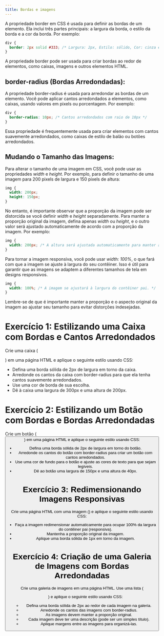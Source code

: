 ```yaml
---
title: Bordas e imagens
---
```


A propriedade border em CSS é usada para definir as bordas de um elemento. Ela inclui três partes principais: a largura da borda, o estilo da borda e a cor da borda. Por exemplo:

```css
div {
  border: 2px solid #333; /* Largura: 2px, Estilo: sólido, Cor: cinza escuro (#333) */
}
```

A propriedade border pode ser usada para criar bordas ao redor de elementos, como caixas, imagens e outros elementos HTML.

## border-radius (Bordas Arredondadas):

A propriedade border-radius é usada para arredondar as bordas de um elemento. Você pode aplicar cantos arredondados a elementos, como caixas, usando valores em pixels ou porcentagem. Por exemplo:

```css
div {
  border-radius: 10px; /* Cantos arredondados com raio de 10px */
}
```

Essa propriedade é frequentemente usada para criar elementos com cantos suavemente arredondados, como caixas de estilo de balão ou botões arredondados.

## Mudando o Tamanho das Imagens:

Para alterar o tamanho de uma imagem em CSS, você pode usar as propriedades *width* e *height*. Por exemplo, para definir o tamanho de uma imagem para 200 pixels de largura e 150 pixels de altura:

```css
img {
  width: 200px;
  height: 150px;
}
```

No entanto, é importante observar que a proporção da imagem pode ser distorcida se você definir *width* e *height* separadamente. Para manter a proporção original da imagem, defina apenas *width* ou *height*, e o outro valor será ajustado automaticamente de acordo com a proporção da imagem. Por exemplo:

```css
img {
  width: 200px; /* A altura será ajustada automaticamente para manter a proporção. */
}
```

Para tornar a imagem responsiva, você pode usar *width: 100%*, o que fará com que a imagem se ajuste à largura do seu contêiner. Isso é útil para garantir que as imagens se adaptem a diferentes tamanhos de tela em designs responsivos.

```css
img {
  width: 100%; /* A imagem se ajustará à largura do contêiner pai. */
}
```

Lembre-se de que é importante manter a proporção e o aspecto original da imagem ao ajustar seu tamanho para evitar distorções indesejadas.

# Exercício 1: Estilizando uma Caixa com Bordas e Cantos Arredondados

Crie uma caixa (<div>) em uma página HTML e aplique o seguinte estilo usando CSS:

- Defina uma borda sólida de 2px de largura em torno da caixa.
- Arredonde os cantos da caixa com border-radius para que ela tenha cantos suavemente arredondados.
- Use uma cor de borda de sua escolha.
- Dê à caixa uma largura de 300px e uma altura de 200px.

# Exercício 2: Estilizando um Botão com Bordas e Bordas Arredondadas

Crie um botão (<button>) em uma página HTML e aplique o seguinte estilo usando CSS:

- Defina uma borda sólida de 2px de largura em torno do botão.
- Arredonde os cantos do botão com border-radius para criar um botão com cantos arredondados.
- Use uma cor de fundo para o botão e ajuste as cores de texto para que sejam legíveis.
- Dê ao botão uma largura de 150px e uma altura de 40px.

# Exercício 3: Redimensionando Imagens Responsivas

Crie uma página HTML com uma imagem (<img>) e aplique o seguinte estilo usando CSS:

- Faça a imagem redimensionar automaticamente para ocupar 100% da largura do contêiner pai (responsiva).
- Mantenha a proporção original da imagem.
- Aplique uma borda sólida de 1px em torno da imagem.

# Exercício 4: Criação de uma Galeria de Imagens com Bordas Arredondadas

Crie uma galeria de imagens em uma página HTML. Use uma lista (<ul>) e aplique o seguinte estilo usando CSS:

- Defina uma borda sólida de 2px ao redor de cada imagem na galeria.
- Arredonde os cantos das imagens com border-radius.
- As imagens devem manter a proporção original.
- Cada imagem deve ter uma descrição (pode ser um simples título).
- Aplique margens entre as imagens para organizá-las.
